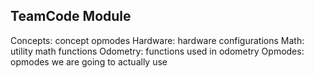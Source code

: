 ## TeamCode Module

Concepts: concept opmodes
Hardware: hardware configurations
Math: utility math functions
Odometry: functions used in odometry
Opmodes: opmodes we are going to actually use